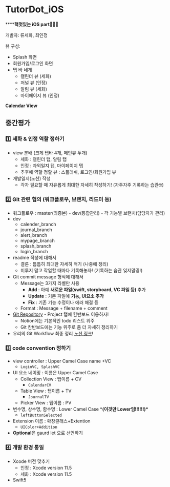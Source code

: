 # TutorDot_iOS
******핵멋있는 iOS part**👩🏻‍💻

개발자: 류세화, 최인정



뷰 구성:

- Splash 화면
- 회원가입/로그인 화면
- 탭 바 네개
  - 캘린더 뷰 (세화)
  - 저널 뷰 (인정)
  - 알림 뷰 (세화)
  - 마이페이지 뷰 (인정)



 **Calendar View**




## 중간평가

### 1️⃣ 세화 & 인정 역할 정하기

- view 분배 (크게 탭바 4개, 메인뷰 두개)
  - 세화 : 캘린더 탭, 알림 탭
  - 인정 : 과외일지 탭, 마이페이지 탭
  - 추후에 역할 정할 뷰 : 스플래쉬, 로그인/회원가입 뷰
- 개발일지(노션) 작성
  - 각자 필요할 때 자유롭게 최대한 자세히 작성하기! (자주자주 기록하는 습관🤓)

### 2️⃣ Git 관련 협의 (워크플로우, 브랜치, 리드미 등)

- 워크플로우 : master(최종본) - dev(통합관리) - 각 기능별 브랜치(담당자가 관리)
- dev
  - calender_branch
  - journal_branch
  - alert_branch
  - mypage_branch
  - splash_branch
  - login_branch
- readme 작성에 대해서
  - 결론 : 틈틈히 최대한 자세히 적기 (나중에 정리)
  - 미루지 말고 작업할 때마다 기록해놓자! (기록하는 습관 잊지말긩!)
- Git commit message 형식에 대해서
  - Message는 3가지 라벨만 사용
    - **Add** : 아예 **새로운 파일(swift, storyboard, VC 파일 등)** 추가
    - **Update** : 기존 파일에 **기능, UI요소 추가**
    - **Fix** : 기존 기능 수정이나 에러 해결 등
  - Format : Message + filename + comment
- [Git Repository](https://github.com/TutorDot/TutorDot_iOS) - Project 탭에 칸반보드 이용하자!
  - Notion에는 기본적인 todo 리스트 위주
  - Git 칸반보드에는 기능 위주로 좀 더 자세히 정리하기
- 우리의 Git Workflow 최종 정리 [노션 링크](https://www.notion.so/inddoni/Git-workflow-7e9d12b5cc6a49ca8c0dcebe0d7ff434)!



### 3️⃣ code convention 정하기

- view controller : Upper Camel Case name +VC
  - `LoginVC, SplashVC`
- UI 요소 네이밍 : 이름은 Upper Camel Case
  - Collection View : 탭이름 + CV
    - `CalendarCV`
  - Table View : 탭이름 + TV
    - `JournalTV`
  - Picker View : 탭이름 : PV
- 변수명, 상수명, 함수명 : Lower Camel Case   ***(이것만 Lower임!!!!!!)\***
  - `leftButtonSelected`
- Extension 이름 : 확장클래스+Extention
  - `UIColor+Addition`
- **Optional**은 gaurd let 으로 선언하기

### 4️⃣ 개발 환경 통일

- Xcode 버전 맞추기
  - 인정 : Xcode version 11.5
  - 세화 : Xcode version 11.5
- Swift5

